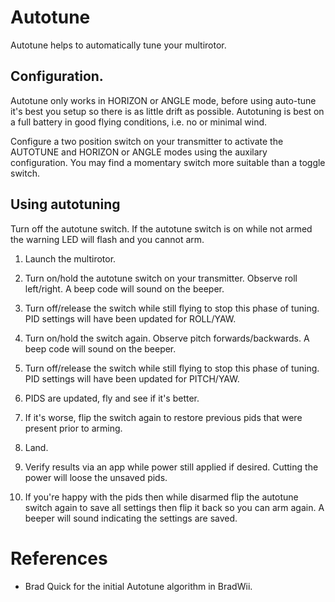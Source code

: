 # Autotune

Autotune helps to automatically tune your multirotor.

## Configuration.

Autotune only works in HORIZON or ANGLE mode, before using auto-tune it's best you setup so there is as little drift as possible.
Autotuning is best on a full battery in good flying conditions, i.e. no or minimal wind.

Configure a two position switch on your transmitter to activate the AUTOTUNE and HORIZON or ANGLE modes using the auxilary configuration.
You may find a momentary switch more suitable than a toggle switch.


## Using autotuning

Turn off the autotune switch.  If the autotune switch is on while not armed the warning LED will flash and you cannot arm.

1. Launch the multirotor.

1. Turn on/hold the autotune switch on your transmitter. Observe roll left/right.  A beep code will sound on the beeper.

1. Turn off/release the switch while still flying to stop this phase of tuning. PID settings will have been updated for ROLL/YAW.

1. Turn on/hold the switch again. Observe pitch forwards/backwards.  A beep code will sound on the beeper.

1. Turn off/release the switch while still flying to stop this phase of tuning. PID settings will have been updated for PITCH/YAW.

1. PIDS are updated, fly and see if it's better.

1. If it's worse, flip the switch again to restore previous pids that were present prior to arming.

1. Land.

1. Verify results via an app while power still applied if desired. Cutting the power will loose the unsaved pids.

1. If you're happy with the pids then while disarmed flip the autotune switch again to save all settings then flip it back so you can arm again. A beeper will sound indicating the settings are saved.


# References

* Brad Quick for the initial Autotune algorithm in BradWii.